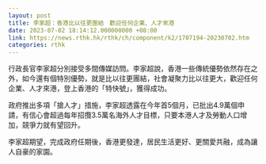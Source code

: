 ```yaml
---
layout: post
title: 李家超：香港比以往更團結　歡迎任何企業、人才來港
date: 2023-07-02 18:14:12.000000000 +08:00
link: https://news.rthk.hk/rthk/ch/component/k2/1707194-20230702.htm
categories: rthk
---
```


行政長官李家超分別接受多間傳媒訪問。李家超說，香港一些傳統優勢依然存在之外，如今還有個特別優勢，就是比以往更團結，社會凝聚力比以往更大，歡迎任何企業、人才來港，登上香港的「特快號」，獲得成功。

政府推出多項「搶人才」措施，李家超透露在今年首5個月，已批出4.9萬個申請，有信心會超過每年招攬3.5萬名海外人才目標，只要本港人才及勞動人口增加，競爭力就有望回升。

李家超期望，完成政府任期後，香港更發達，居民生活更好、更關愛共融，成為讓人自豪的家園。
